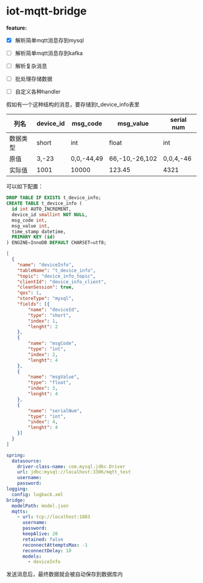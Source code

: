 # iot-mqtt-bridge
**feature:**

- [x] 解析简单mqtt消息存到mysql
- [ ] 解析简单mqtt消息存到kafka
- [ ] 解析复杂消息
- [ ] 批处理存储数据
- [ ] 自定义各种handler



假如有一个这种结构的消息，要存储到t_device_info表里

| 列名     | device_id | msg_code   | msg_value      | serial num |
| -------- | --------- | ---------- | -------------- | ---------- |
| 数据类型 | short     | int        | float          | int        |
| 原值     | 3,-23     | 0,0,-44,49 | 66,-10,-26,102 | 0,0,4,-46  |
| 实际值   | 1001      | 10000      | 123.45         | 4321       |

可以如下配置：

```sql
DROP TABLE IF EXISTS t_device_info;
CREATE TABLE t_device_info (
  id int AUTO_INCREMENT,
  device_id smallint NOT NULL,
  msg_code int,
  msg_value int,
  time_stamp datetime,
  PRIMARY KEY (id)
) ENGINE=InnoDB DEFAULT CHARSET=utf8;
```



```json
[
  {
    "name": "deviceInfo",
    "tableName": "t_device_info",
    "topic": "device_info_topic",
    "clientId": "device_info_client",
    "cleanSession": true,
    "qos": 1,
    "storeType": "mysql",
    "fields": [{
        "name": "deviceId",
        "type": "short",
        "index": 1,
        "lenght": 2
    },
    {
        "name": "msgCode",
        "type": "int",
        "index": 2,
        "lenght": 4
    },
    {
        "name": "msgValue",
        "type": "float",
        "index": 3,
        "lenght": 4
    },
    {
        "name": "serialNum",
        "type": "int",
        "index": 4,
        "lenght": 4
    }]
  }
]
```



```yaml
spring:
  datasource:
    driver-class-name: com.mysql.jdbc.Driver
    url: jdbc:mysql://localhost:3306/mqtt_test
    username: 
    password: 
logging:
  config: logback.xml
bridge: 
  modelPath: model.json
  mqtts: 
    - url: tcp://localhost:1883
      username: 
      password: 
      keepAlive: 20
      retained: false
      reconnectAttemptsMax: -1
      reconnectDelay: 10
      models: 
        - deviceInfo


```

发送消息后，最终数据就会被自动保存到数据库内